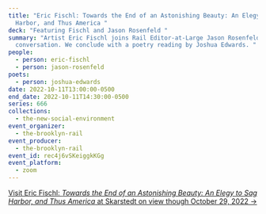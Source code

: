```yaml
---
title: "Eric Fischl: Towards the End of an Astonishing Beauty: An Elegy to Sag
  Harbor, and Thus America "
deck: "Featuring Fischl and Jason Rosenfeld "
summary: "Artist Eric Fischl joins Rail Editor-at-Large Jason Rosenfeld for a
  conversation. We conclude with a poetry reading by Joshua Edwards. "
people:
  - person: eric-fischl
  - person: jason-rosenfeld
poets:
  - person: joshua-edwards
date: 2022-10-11T13:00:00-0500
end_date: 2022-10-11T14:30:00-0500
series: 666
collections:
  - the-new-social-environment
event_organizer:
  - the-brooklyn-rail
event_producer:
  - the-brooklyn-rail
event_id: rec4j6vSKeiggkKGg
event_platform:
  - zoom
---
```

[V﻿isit Eric Fischl: *Towards the End of an Astonishing Beauty: An Elegy to Sag Harbor, and Thus America* at Skarstedt on view though October 29, 2022 →](https://www.skarstedt.com/exhibitions/eric-fischl5)